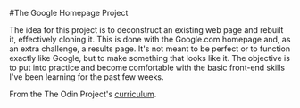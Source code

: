 #The Google Homepage Project

The idea for this project is to deconstruct an existing web page and rebuilt it, effectively cloning it. This is done with the Google.com homepage and, as an extra challenge, a results page. It's not meant to be perfect or to function exactly like Google, but to make something that looks like it. The objective is to put into practice and become comfortable with the basic front-end skills I've been learning for the past few weeks.

From the The Odin Project's <a href="https://www.theodinproject.com/courses/web-development-101/lessons/html-css">curriculum</a>.